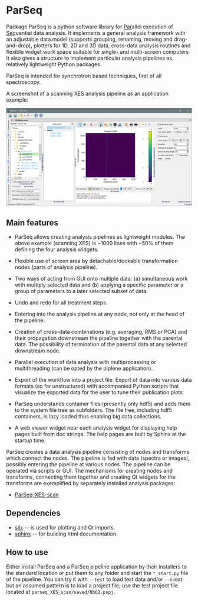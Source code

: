 ParSeq
======

Package ParSeq is a python software library for <ins>Par</ins>allel execution
of <ins>Seq</ins>uential data analysis. It implements a general analysis
framework with an adjustable data model (supports grouping, renaming, moving
and drag-and-drop), plotters for 1D, 2D and 3D data, cross-data analysis
routines and flexible widget work space suitable for single- and multi-screen
computers. It also gives a structure to implement particular analysis pipelines
as relatively lightweight Python packages.

ParSeq is intended for synchrotron based techniques, first of all spectroscopy.

A screenshot of a scanning XES analysis pipeline as an application example:
<p align="center">
  <img src="help/_images/node1.png" width=1200 />
</p>

Main features
-------------

-  ParSeq allows creating analysis pipelines as lightweight modules. The above
   example (scanning XES) is ~1000 lines with ~50% of them defining the four
   analysis widgets.

-  Flexible use of screen area by detachable/dockable transformation nodes
   (parts of analysis pipeline).

-  Two ways of acting from GUI onto multiple data: (a) simultaneous work with
   multiply selected data and (b) applying a specific parameter or a group of
   parameters to a later selected subset of data.

-  Undo and redo for all treatment steps.

-  Entering into the analysis pipeline at any node, not only at the head of the
   pipeline.

-  Creation of cross-data combinations (e.g. averaging, RMS or PCA) and their
   propagation downstream the pipeline together with the parental data. The
   possibility of termination of the parental data at any selected downstream
   node.

-  Parallel execution of data analysis with multiprocessing or multithreading
   (can be opted by the piplene application).

-  Export of the workflow into a project file. Export of data into various data
   formats (so far unstructured) with accompanied Python scripts that visualize
   the exported data for the user to tune their publication plots.

-  ParSeq understands container files (presently only hdf5) and adds them to
   the system file tree as subfolders. The file tree, including hdf5
   containers, is lazy loaded thus enabling big data collections.

-  A web viewer widget near each analysis widget for displaying help pages
   built from doc strings. The help pages are built by Sphinx at the startup
   time.

ParSeq creates a data analysis pipeline consisting of nodes and transforms
which connect the nodes. The pipeline is fed with data (spectra or images),
possibly entering the pipeline at various nodes. The pipeline can be operated
via scripts or GUI. The mechanisms for creating nodes and transforms,
connecting them together and creating Qt widgets for the transforms are
exemplified by separately installed analysis packages:

- [ParSeq-XES-scan](https://github.com/kklmn/ParSeq-XES-scan)

Dependencies
------------

- [silx](https://github.com/silx-kit/silx) -- is used for plotting and Qt imports.
- [sphinx](https://github.com/sphinx-doc/sphinx) -- for building html documentation.

How to use
----------

Either install ParSeq and a ParSeq pipeline application by their installers to
the standard location or put them to any folder and start the `*_start.py` file
of the pipeline. You can try it with `--test` to load test data and/or
`--noGUI` but an assumed pattern is to load a project file; use the test
project file located at `parseq_XES_scan/saved/NbO2.pspj`.
